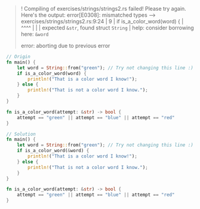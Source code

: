 >! Compiling of exercises/strings/strings2.rs failed! Please try again. Here's the output:
>error[E0308]: mismatched types
> --> exercises/strings/strings2.rs:9:24
>  |
>9 |     if is_a_color_word(word) {
>  |                        ^^^^
>  |                        |
>  |                        expected `&str`, found struct `String`
>  |                        help: consider borrowing here: `&word`
>
>error: aborting due to previous error

```rust
// Origin
fn main() {
    let word = String::from("green"); // Try not changing this line :)
    if is_a_color_word(word) {
        println!("That is a color word I know!");
    } else {
        println!("That is not a color word I know.");
    }
}

fn is_a_color_word(attempt: &str) -> bool {
    attempt == "green" || attempt == "blue" || attempt == "red"
}
```

```rust
// Solution
fn main() {
    let word = String::from("green"); // Try not changing this line :)
    if is_a_color_word(&word) {
        println!("That is a color word I know!");
    } else {
        println!("That is not a color word I know.");
    }
}

fn is_a_color_word(attempt: &str) -> bool {
    attempt == "green" || attempt == "blue" || attempt == "red"
}
```